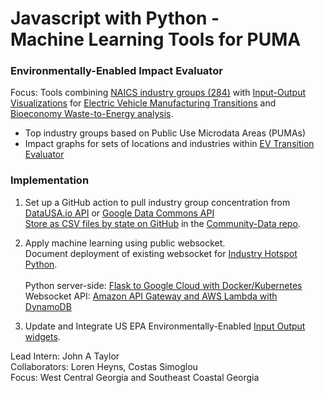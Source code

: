 # Javascript with Python - <span style='white-space:nowrap'>Machine Learning Tools for PUMA</span> 

### Environmentally-Enabled Impact Evaluator

Focus: Tools combining [NAICS industry groups (284)](https://datausa.io/search/?dimension=PUMS%20Industry) with [Input-Output Visualizations](../../localsite/info/) for [Electric Vehicle Manufacturing Transitions](../../community/projects/mobility/) and [Bioeconomy Waste-to-Energy analysis](../../localsite/info/#show=bioeconomy).

- Top industry groups based on Public Use Microdata Areas (PUMAs)  
- Impact graphs for sets of locations and industries within [EV Transition Evaluator](../../localsite/info/#show=vehicles)  

### Implementation

1. Set up a GitHub action to pull industry group concentration from<br>[DataUSA.io API](https://datausa.io/about/api/) or [Google Data Commons API](https://docs.datacommons.org/api/)<br>[Store as CSV files by state on GitHub](https://www.google.com/search?q=github+actions+send+data+to+csv+file) in the [Community-Data repo](https://github.com/modelearth/community-data).  

2. Apply machine learning using public websocket.<br>Document deployment of existing websocket for [Industry Hotspot Python](https://model.earth/io/impact/).<br>  
Python server-side: [Flask to Google Cloud with Docker/Kubernetes](https://medium.com/honeybadger-ai/how-to-deploy-machine-learning-models-using-flask-docker-and-google-cloud-platform-gcp-6e7bf1b339d5)  
Websocket API: [Amazon API Gateway and AWS Lambda with DynamoDB](https://www.youtube.com/watch?v=DzpGfyB0iKk)  

3. Update and Integrate US EPA Environmentally-Enabled [Input Output widgets](../charts/).  

Lead Intern: John A Taylor  
Collaborators: Loren Heyns, Costas Simoglou  
Focus: West Central Georgia and Southeast Coastal Georgia   


